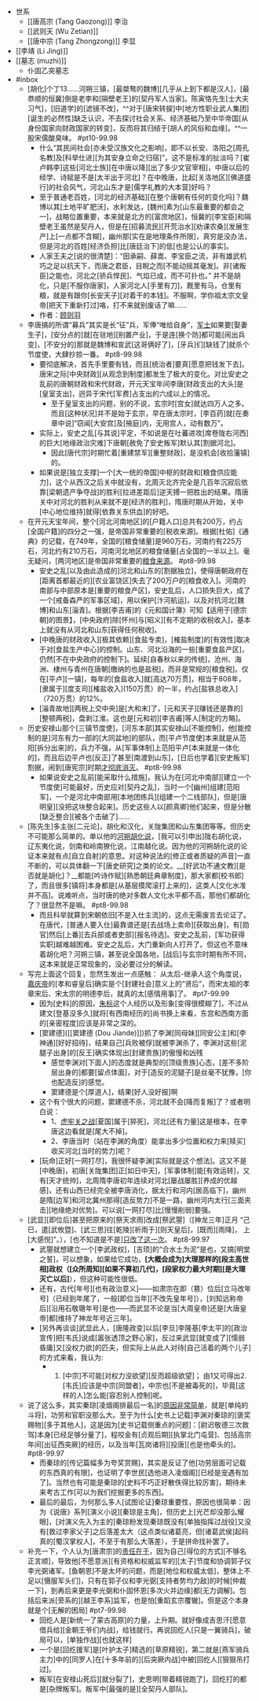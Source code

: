 - 世系
    - [[唐高宗 (Tang Gaozong)]] 李治
    - [[武则天 (Wu Zetian)]]
    - [[唐中宗 (Tang Zhongzong)]] 李显
- [[李靖 (Li Jing)]]
- [[墓志 (muzhi)]]
    - 仆固乙突墓志
- #inbox
    - [胡化]个丁13……河朔三镇，[最桀骜的魏博][几乎从上到下都是汉人]，[最恭顺的恒冀]倒是老李和[隔壁老王]的[契丹军人当家]。陈寅恪先生[士大夫习气]，[旧道学]的[滤镜不改]，^^对于[唐宋转捩]中[地方性职业武人集团][诞生的必然性]缺乏认识，不去探讨社会关系、经济基础乃至中华帝国[从身份国家向财政国家的转变]，反而将其归结于[胡人的风俗和血缘]。^^一股宋儒酸臭味。 #pt10-99.98
        - 什么“其民间社会[亦未受汉族文化之影响]，即不以长安、洛阳之[周孔名教]及[科举仕进][为其安身立命之归宿]”，这不是标准的扯淡吗？[崔卢韩李]这些[河北士族][在中唐以降][出了多少文官宰相]，中唐以后的经学、诗赋是不是[太半出于河北]？在中晚唐，比起[关洛地区][佛道盛行]的社会风气，河北山东才是[儒学礼教的大本营]好吗？
        - 至于普通老百姓，[河北的经济基础][在整个唐朝有任何的变化吗]？魏博以其[土地平旷肥沃]，水利发达，[魏州]素为[山东最重要的都会之一]，战略位置重要，本来就是北方的[富庶地区]，恒冀的[李宝臣]和隔壁老王虽然是契丹人，但是在[招募流民][开荒治水][劝课农桑][发展生产]上[一点都不含糊]，幽州那[实在是地理条件所限]，真穷是没办法，但是河北的百姓[经济负担]比[唐廷治下]的低[也是公认的事实]。
        - 人家王夫之[说的很清楚]：“田承嗣、薛嵩、李宝臣之流，非有雄武机巧之足以抗天下，而唐之君臣，目睨之而[不能动摇其毫发]。非[诸叛臣]之能也，河北之[骄兵悍民]、气焰已成，而不可扑也。”
并不是胡化，只是[不服你唐家]，人家河北人[手里有刀]，厩里有马，仓里有粮，就是有跟你[长安天子][对着干的本钱]。不服啊，学你祖太宗文皇帝[把天下重新打过]咯，打不来就别废话了嘛……
        - 作者：[顾则羽](https://www.zhihu.com/question/47658940/answer/342908719)
    - 李唐搞的所谓“募兵”其实是长“征”兵，军俸“唯给自身”，[军士](https://bbs.northdy.com/thread-931271-1-1.html)如果要[娶妻生子]，[安分点的]就[在驻地][别置产业]，于是连[换个防]都可能[闹出兵变]，[不安分的]那就是魏博和宣武[这哥俩好了]，[牙兵]们[缺钱了]就杀个节度使，大肆抄掠一番。 #pt8-99.98
        - 要彻底解决，首先手里要有钱，而且[统治者]要真[愿意把钱发下去]。唐宋之际[中央财政][从观念到制度]都发生了极大的变化。对比安史之乱前的唐朝财政和宋代财政，开元天宝年间李唐[财政支出的大头]是[皇室支出]，迥异于宋代[军费]占支出的六成以上的情况。
            - 至于皇室支出的问题，别的不说，玄宗时[宫女]就达四万人之多。而且[这种状况]并不是始于玄宗，早在唐太宗时，[李百药]就[在奏章中说]“窃闻[大安宫]及[掖庭]内，无用宫人，动有数万”。
        - 实际上，安史之乱[与其说]平定，不如说是在吐蕃进攻[席卷陇右河西]的巨大[地缘政治灾难]下唐朝[赦免了安史叛军]默认其[割据河北]。
            - 因此[唐代宗]时期忙着[重建禁军][重整财政]，是没机会[收拾藩镇]的。
        - 如果说是[独立支撑]一个[大一统的帝国]中枢的财政和[粮食供应能力]，这个从西汉之后关中就没有，北周灭北齐完全是几百年沉寂后依靠[梁朝遗产争夺战]的胜利[拉进差距后]逆天搏一把胜出的结果。隋唐关中对河北的胜利从来就不是[经济的胜利]，隋唐时期从开始，关中[中心地位维持]就得[依靠关东供血]的好吧。
    - 在开元天宝年间，整个[河北河南地区]的[户籍人口]总共有200万，约占[全国户籍]的四分之一强，是帝国非常重要的[税收来源]。根据[杜佑]《通典》的记载，在749年，全国的[粮食储量]是960万石，河南约有225万石，河北约有210万石，河南河北地区的粮食储量[占全国的一半以上]。毫无疑问，[两河地区]是帝国非常重要的[粮食来源](https://www.zhihu.com/question/417815966/answer/2223493276)。 #pt8-99.98
        - 安史之乱[以及由此造成的]河北和山东的[割据独立]，使得唐朝政府在[距离首都最近的][农业富饶区]失去了200万户的[粮食收入]。河南的南部与中部原本是[重要的粮食产区]，安史乱后，人口损失巨大，成了一个[戒备森严的军事区域]，用以保护[汴河航运]，以及对抗河北[魏博]和山东[淄青]。根据[李吉甫]的《元和国计簿》可知【适用于[德宗朝]的图景】，[中央政府]除[怀州]与[昭义][有不定期的收税收入]，基本上就没有从河北和山东[获得任何税收]。
        - [中晚唐的财政收入][极其依赖][食盐专卖]，[榷盐制度]的[有效性]取决于对[食盐生产中心]的控制。山东、河北沿海的一些[重要食盐产区]，仍然[不在中央政府的控制下]。延续[自春秋以来的传统]，沧州、海洲、棣州与青州在唐朝[缴纳的也是盐税]，而非是常规的[粮食税]。仅在[平卢][一镇]，每年的[食盐收入]就[高达70万贯]，相当于808年，[隶属于][度支司][榷盐收入](150万贯）的一半，约占[盐铁总收入]（720万贯）的12%。
        - [淄青故地][两税上交中央]是[大和末]了，[元和天子][赚钱还是靠的][整顿两税]，盘剥江淮。这也是[元和初][李吉甫]等人[制定的方略]。
    - 历史安禄山那个[三镇节度使]，[河东本部]其实安禄山[不能控制]，他[能控制的是]河东有力一部的[大同盆地]的部队，而[平卢节度使]本来就是从范阳[拆分出来]的，兵力不强，从[军事体制]上范阳平卢[本来就是一体化的]，而且后边平卢也[反正]了甚至[南渡到山东]，[日后也学着][安史叛军]割据，闹到[唐宪宗]时期[才彻底消灭](https://bbs.northdy.com/thread-930151-1-1.html)。 #pt8-99.98
        - 如果说安史之乱前[能采取什么措施]，我认为在[河北中南部][建立一个节度使]可能最好，历史应对[契丹之乱]，当时一个[幽州]组建[范阳军]，一个是河北中南部用[本地团练兵][组建一个二线部队]，但是[唐明皇][没把这块整合起来]。历史这些人以[颜真卿]他们起来，但是分散[缺乏整合][被各个击破了]……
    - [陈先生]多主张[二元论]，胡化和汉化，关陇集团和山东集团等等。但历史不可能那么简单的。单以他的[河朔胡化说](https://www.zhihu.com/question/47658940/answer/1976096662)，[我可以引申出]陇右胡化说，辽东夷化说，剑南和岭南獠化说，江南越化说。因为他的河朔胡化说的论证本来就有点[自立自射]的意思。对这种说法的[修正或者质疑的声音]一直不断的，可以具体翻一下[唐史研究]之类的论文。__[好武功不通文教][是否就是胡化]？__都能[吟诗作赋][熟悉朝廷典章制度]，那大家都[校书郎]了，而且很多[镇将]本身都是[从基层摸爬滚打上来的]，这类人[文化水准并不高]。说难听点，当时唐的绝对多数人文化水平都不高，那他们都胡化了？很显然不是嘛。 #pt8-99.98
        - 而且科举就算到宋朝依旧[不是入仕主流]的，这点无需废言去论证了。在唐代，[普通人要入仕]最靠谱还是[去战场上卖命][获取出身]，有[勋官]然后[上番][去兵部或者吏部][报名待选]。安史之乱前，[军功获得实职]越难越困难。安史之乱后，大门重新向人打开了。但这也不意味着胡化吧？河朔三镇，甚至说全国各地，[战后]与玄宗时期有所不同，这本来就是正常现象的，没必要过分的解读。
    - 写完上面这个回复，忽然生发出一点感触：
从太后-继承人这个角度说，[嘉庆帝](https://bbs.northdy.com/thread-926687-2-1.html)的[孝和睿皇后]确实是个[封建社会]意义上的“贤后”，而宋太祖的孝章宋后、宋太宗的明德李后，就真的太[感情用事]了。 #pt7-99.99
        - 因为[史料]的原因，[朱标](((y9Cerc324)))这个人经历以及形象[变得很模糊了]，不过从建文[登基没多久]就将[有西南经历的]尚书换上来看，东宫和西南方面的[亲密程度]应该是非常之深的。
        - [窦建德]([[窦建德 (Dou Jiande)]])抓了李渊[同母妹][同安公主]和[李神通][好好招待]，结果自己[兵败被俘]就被李渊杀了，李渊对这些[泥腿子出身]的[反王]确实体现出[封建贵族]的傲慢和凶残
            - 感觉李渊对[下面人]的态度就是典型的[顶级贵族]心态，[差不多阶层出身的]都要[留点体面]，对于[造反的泥腿子]是丝毫不犹豫，[你也配造反]的感觉。
            - 窦建德是个[厚道人]，结果[好人没好报]啊
        - 这个有个很大的问题，窦建德不杀，河北就不会[降而复叛]了？或者明白说：
            - 1、[虎牢关之战](((MEAJAgheE)))[夏国]属于[猝死]，河北[还有力量]这是根本，在李唐这边看就是[尾大不掉]。
            - 2、李唐当时（站在李渊的角度）能拿出多少位置和权力来[赎买]收买河北[当时的势力]呢？
        - [玩命]正好[一网打尽]，我很怀疑李渊[实际就是这个想法]。这又不是[中晚唐]，初唐[关陇集团]正[如日中天]，[军事体制]能[有效运转]，又有[天才统帅]，北周隋李唐初年连续对河北[屡战屡胜][养成的优越感]，还有山西已经完全被李唐消化，据太行和河内[居高临下]，幽州是隋[边军]和河北冀州那得[造反势力]不是一路，幽州河内太行[三面夹击][地缘绝对优势]。可以说[一网打尽]比[慢慢削弱]要强。
    - [武显][即位后]甚至把原来的[祭天求雨]改成[祭武曌]（[神龙三年]正月 “己巳，遣[武攸暨]、[武三思]往[乾陵][祈雨于][则天皇后]，[既而][雨降]， 上[大感悦]”。），[也不知道是不是][只改了这一次](https://www.zhihu.com/pin/1425195628851359744)。  #pt8-99.97
        - 武曌就想建立一个[李武政权]，[吉顼]的“合水土为泥”是也，又搞[明堂之誓]，可以想象，如果给它成功，**[大概会成为]大理那样的[段主高世相]政权（[众所周知][如果不算初几代]，[段家权力最大时期][是大理灭亡以后]**），但这种可能性很低。
        - 还有，古代[年号][也有政治意义]——如肃宗在即（篡）位后[立马改年号]（已经到年尾了，一般[即位当年][不改先皇年号]），[刘知远称帝后][沿用石敬瑭年号]是也——而武显不论是当[大周皇帝]还是[大唐皇帝]都[维持了神龙年号近三年]。
        - [另外再谈谈]武显此人，[唐隆政变]以后[李旦]李隆基[李太平]的[政治宣传]把[韦氏]说成[嚣张透顶之野心家]，反过来武显[就变成了][懦弱昏庸]又[没权力欲]的匹夫，但实际上从此人对待[自己活着的两个儿子]的方式来看，我认为:
            - 1. [中宗]不可能[对权力没欲望][反而超级欲望]；
由1又可得出2. [韦氏]应该是中宗[同盟者]，中宗也[不是被毒死的]，毕竟[这样的人]怎么能[容忍别人控制]呢。
    - 说了这么多，其实秦琼[凌烟阁排最后一名]的[原因非常简单](https://www.zhihu.com/question/496501723/answer/2662365758)，就是[单纯的斗将]，功劳和官职没那么大。至于为什么[史书上记载]李渊对秦琼的[褒奖赐物][多于其他人]，这是因为[史书记载侧重点的问题]：[尉迟敬德三次救驾]本身[已经足够分量了]，程咬金有[贞观后期][执掌北门屯营]、包括高宗年间[出征西突厥]的经历，以及当年[瓦岗诸将][投唐][也是他牵头的]。 #pt8-99.97
        - 而秦琼的[传记篇幅多为夸奖赏赐]，其实是反证了他[功劳层面可记载的东西真的有限]，也证明了李世民[选他进入凌烟阁][已经是宠遇有加了]。当然也有可能是秦琼的[史料不巧正好散佚得比较厉害]，期待未来考古工作[可以为我们挖掘更多的东西]。
        - 最后的最后，为何那么多人[试图论证]秦琼重要性，原因也很简单：因为《说唐》系列[演义小说][秦琼是主角]，但历史上[光芒却没那么耀眼]，[对演义先入为主的]秦琼粉发现秦琼既没有[单独指挥过战役]又没有[救过李家父子]之后落差太大（这点类似诸葛亮，但[诸葛武侯]起码真的[蜀汉掌权人]，不至于有那么大落差），于是拼命找补罢了。
    - 补充一下，个人认为[唐肃宗]的[责任在于](https://www.zhihu.com/question/270329667/answer/2250043569)，因为自己[得位的方式][不够名正言顺]，导致他[不愿意派][有资格和权威监军的][太子]节度和协调郭子仪李光弼诸军。[鱼朝恩]不是太坏的问题，而是[地位和权威太低]，整体上不足以[慑服军头们]，只有在郭子仪和李光弼[支持者势均力敌]的时候[仲裁一下]，到再后来更是李光弼和仆固怀恩[多次火并边缘]都[无力调解]。包括后来派[旁系的][越王李系]监军，也是怕[重蹈玄宗覆辙]。但是这个本身就是个[无解的困局] #pt7-99.98
        - 回纥人是[新统一了蒙古高原]的力量，上升期。就好像成吉思汗[愿意借兵给][金朝王爷们内战]，给钱就行。再说回纥人[只是一翼骑兵]，破局可以，[单独作战][也就这样]
        - 一个是[回纥援军]是[叶护太子]精选的[草原精锐]，第二就是[燕军骑兵主力]中的[同罗人]在[十多年前的][后突厥内战]中被[回纥人][狠狠吊打过]。
        - 叛军[在安禄山死后][就分裂了]，史思明[带着精锐跑了]，回纥打的都是[杂牌叛军]。叛军中[最强的是][全契丹人部队]。

